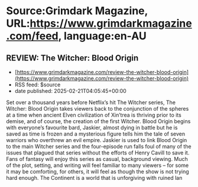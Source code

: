 # Source:Grimdark Magazine, URL:https://www.grimdarkmagazine.com/feed, language:en-AU

## REVIEW: The Witcher: Blood Origin
 - [https://www.grimdarkmagazine.com/review-the-witcher-blood-origin](https://www.grimdarkmagazine.com/review-the-witcher-blood-origin)
 - RSS feed: $source
 - date published: 2025-02-21T04:05:45+00:00

<p>Set over a thousand years before Netflix’s hit The Witcher series, The Witcher: Blood Origin takes viewers back to the conjunction of the spheres at a time when ancient Elven civilization of Xin’trea is thriving prior to its demise, and of course, the creation of the first Witcher. Blood Origin begins with everyone’s favourite bard, Jaskier, almost dying in battle but he is saved as time is frozen and a mysterious figure tells him the tale of seven warriors who overthrew an evil empire. Jaskier is used to link Blood Origin to the main Witcher series and the four-episode run falls foul of many of the issues that plagued that series without the efforts of Henry Cavill to save it. Fans of fantasy will enjoy this series as casual, background viewing. Much of the plot, setting, and writing will feel familiar to many viewers – for some it may be comforting, for others, it will feel as though the show is not trying hard enough. The Continent is a world that is unforgiving with ruined lan


